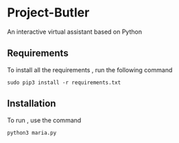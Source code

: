 # Project-Butler
An interactive virtual assistant based on Python

## Requirements
To install all the requirements , run the following command

    sudo pip3 install -r requirements.txt
  

## Installation
To run , use the command

    python3 maria.py
